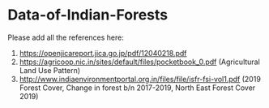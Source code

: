 # Data-of-Indian-Forests
Please add all the references here: 

1) https://openjicareport.jica.go.jp/pdf/12040218.pdf
2) https://agricoop.nic.in/sites/default/files/pocketbook_0.pdf (Agricultural Land Use Pattern)
3) http://www.indiaenvironmentportal.org.in/files/file/isfr-fsi-vol1.pdf (2019 Forest Cover, Change in forest b/n 2017-2019, North East Forest Cover 2019)
